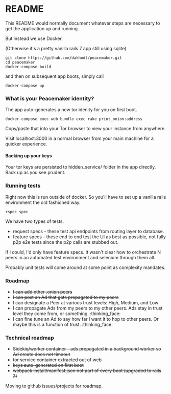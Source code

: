 # README

This README would normally document whatever steps are necessary to get the
application up and running.

But instead we use Docker.

(Otherwise it's a pretty vanilla rails 7 app still using sqlite)

```
git clone https://github.com/dakhodl/peacemaker.git
cd peacemaker
docker-compose build
```

and then on subsequent app boots, simply call

```
docker-compose up
```

### What is your Peacemaker identity?
The app auto-generates a new tor idenity for you on first boot.

```
docker-compose exec web bundle exec rake print_onion:address
```

Copy/paste that into your Tor browser to view your
instance from anywhere.

Visit localhost:3000 in a normal browser from your main machine for a quicker experience.

#### Backing up your keys
Your tor keys are persisted to hidden_service/ folder in the app directly. Back up as you see prudent.

### Running tests

Right now this is run outside of docker. So you'll have to set up a vanilla rails environment the old fashioned way.

`rspec spec`

We have two types of tests.

* request specs - these test api endpoints from routing layer to database.
* feature specs - these end to end test the UI as best as possible, not fully p2p e2e tests since the p2p calls are stubbed out.

If I could, I'd only have feature specs. It wasn't clear how to orchestrate N peers in an automated test environment and selenium through them all.

Probably unit tests will come around at some point as complexity mandates.

### Roadmap

* ~~I can add other .onion peers~~
* ~~I can post an Ad that gets propagated to my peers~~
* I can designate a Peer at various trust levels: High, Medium, and Low
* I can propagate Ads from my peers to my other peers. Ads stay in trust level they come from, or something. :thinking_face:
* I can fine tune an Ad to say how far I want it to hop to other peers. Or maybe this is a function of trust. :thinking_face:

### Technical roadmap

* ~~Sidekiq/worker container - ads propagated in a background worker so Ad create does not timeout~~
* ~~tor service container extracted out of web~~
* ~~keys auto-generated on first boot~~
* ~~webpack install/manifest.json not part of every boot (upgraded to rails 7)~~

Moving to github issues/projects for roadmap.